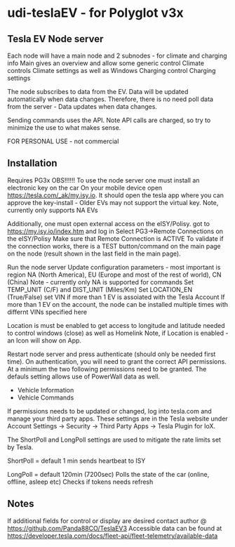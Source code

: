 # udi-teslaEV  -  for Polyglot v3x 
## Tesla EV Node server

Each node will have a main node and 2 subnodes - for climate and charging info
Main gives an overview and allow some generic control
Climate controls Climate settings as well as Windows
Charging control Charging settings 

The node subscribes to data from the EV.  Data will be updated automatically when data changes.  Therefore, there is no need poll data from the server - Data updates when data changes.

Sending commands uses the API.  Note API calls are charged, so try to minimize the use to what makes sense.

FOR PERSONAL USE - not commercial 


## Installation
Requires PG3x
OBS!!!!!! 
To use the node server one must install an electronic key on the car
On your mobile device open  https://tesla.com/_ak/my.isy.io. It should open the tesla app where you can approve the key-install - Older EVs may not support the virtual key.
Note, currently only supports NA EVs
 
Additionally, one must open external access on the eISY/Polisy.
got to https://my.isy.io/index.htm and log in 
Select PG3->Remote Connections on the eISY/Polisy
Make sure that Remote Connection is ACTIVE
To validate if the connection works, there is a TEST button/command on the main page on the node (result shown in the last field in the main page).

Run the node server 
Update configuration parameters - most important is region NA (North America), EU (Europe and most of the rest of world), CN (China)
Note - currently only NA is supported for commands
Set TEMP_UNIT (C/F) and DIST_UNIT (Miles/Km) 
Set LOCATION_EN (True/False)
set VIN if more than 1 EV is assoiated with the Tesla Account
If more than 1 EV on the account, the node can be installed multiple times with differnt VINs specified here

Location is must be enabled to get access to longitude and latitude needed to control windows (close) as well as Homelink 
Note, if Location is enabled - an Icon will show on App.

Restart node server and press authenticate (should only be needed first time).
On authentication, you will need to grant the correct API permissions.  At a minimum the two following permissions need to be granted. The defauls setting allows use of PowerWall data as well.
- Vehicle Information
- Vehicle Commands

If permissions needs to be updated or changed, log into tesla.com and manage your third party apps.  These settings are in the Tesla website under Account Settings -> Security -> Third Party Apps -> Tesla Plugin for IoX.


The ShortPoll and LongPoll settings are used to mitigate the rate limits set by Tesla.

ShortPoll = default 1 min
    sends heartbeat to ISY

LongPoll = default 120min (7200sec) 
    Polls the state of the car (online, offline, asleep etc)
    Checks if tokens needs refresh

## Notes 
If additional fields for control or display are desired contact author @ https://github.com/Panda88CO/TeslaEV3
Accessible data can be found at https://developer.tesla.com/docs/fleet-api/fleet-telemetry/available-data